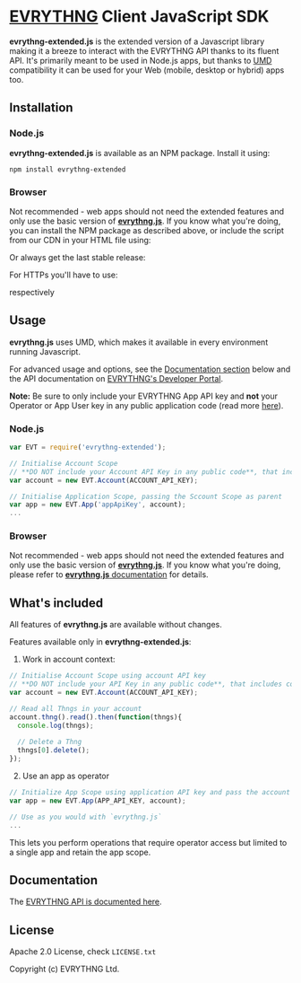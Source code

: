 # [EVRYTHNG](https://www.evrythng.com) Client JavaScript SDK


**evrythng-extended.js** is the extended version of a Javascript library making it a breeze to interact with the EVRYTHNG API thanks to its fluent API. It's primarily meant to be used in Node.js apps, but thanks to  [UMD](https://github.com/umdjs/umd) compatibility it can be used for your Web (mobile, desktop or hybrid) apps too.

## Installation

### Node.js

**evrythng-extended.js** is available as an NPM package. Install it using:

    npm install evrythng-extended

### Browser

Not recommended - web apps should not need the extended features and only use the basic version of [**evrythng.js**](https://github.com/evrythng/evrythng.js).
If you know what you're doing, you can install the NPM package as described above, or include the script from our CDN in your HTML file using:
                                                       
   <script src="//cdn.evrythng.net/toolkit/evrythng-js-sdk/evrythng-extended-2.1.0.min.js"></script>

Or always get the last stable release:

   <script src="//cdn.evrythng.net/toolkit/evrythng-js-sdk/evrythng-extended.js"></script>
   <script src="//cdn.evrythng.net/toolkit/evrythng-js-sdk/evrythng-extended.min.js"></script>
   
For HTTPs you'll have to use:

   <script src="//d10ka0m22z5ju5.cloudfront.net/toolkit/evrythng-js-sdk/evrythng-extended-2.1.0.min.js"></script>

respectively

   <script src="//d10ka0m22z5ju5.cloudfront.net/toolkit/evrythng-js-sdk/evrythng-extended.min.js"></script>
   

## Usage

**evrythng.js** uses UMD, which makes it available in every environment running Javascript.

For advanced usage and options, see the [Documentation section](#documentation) below and the API 
documentation on [EVRYTHNG's Developer Portal](https://dashboard.evrythng.com/developers). 

**Note:** Be sure to only include your EVRYTHNG App API key and **not** your Operator or App User key in any public application code (read more [here](https://dashboard.evrythng.com/developers/apidoc#appusers)).

### Node.js

```javascript
var EVT = require('evrythng-extended');

// Initialise Account Scope
// **DO NOT include your Account API Key in any public code**, that includes committing to any public repositories (GitHub, BitBucket, etc.)!
var account = new EVT.Account(ACCOUNT_API_KEY);

// Initialise Application Scope, passing the Sccount Scope as parent
var app = new EVT.App('appApiKey', account);
...
```

### Browser

Not recommended - web apps should not need the extended features and only use the basic version of [**evrythng.js**](https://github.com/evrythng/evrythng.js).
If you know what you're doing, please refer to [**evrythng.js** documentation](https://github.com/evrythng/evrythng.js#browser) for details.

## What's included

All features of **evrythng.js** are available without changes.

Features available only in **evrythng-extended.js**:
1. Work in account context:
```javascript
// Initialise Account Scope using account API key
// **DO NOT include your API Key in any public code**, that includes committing to any public repositories (GitHub, BitBucket, etc.)!
var account = new EVT.Account(ACCOUNT_API_KEY);

// Read all Thngs in your account
account.thng().read().then(function(thngs){
  console.log(thngs);
  
  // Delete a Thng
  thngs[0].delete();
});
```

2. Use an app as operator 
```javascript
// Initialize App Scope using application API key and pass the account as parent scope
var app = new EVT.App(APP_API_KEY, account);

// Use as you would with `evrythng.js`
...
```
This lets you perform operations that require operator access but limited to a single app and retain the app scope.

## Documentation

The [EVRYTHNG API is documented here](https://dashboard.evrythng.com/developers/apidoc).

## License

Apache 2.0 License, check `LICENSE.txt`

Copyright (c) EVRYTHNG Ltd.
